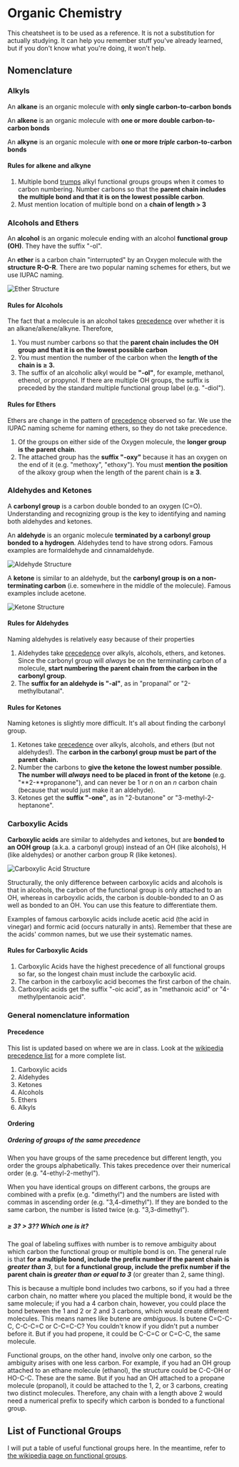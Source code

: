 # Organic Chemistry

This cheatsheet is to be used as a reference. It is not a substitution for actually studying. It can help you remember stuff you've already learned, but if you don't know what you're doing, it won't help.

## Nomenclature

### Alkyls

An **alkane** is an organic molecule with **only single carbon-to-carbon bonds**

An **alkene** is an organic molecule with **one or more double carbon-to-carbon bonds**

An **alkyne** is an organic molecule with **one or more *triple* carbon-to-carbon bonds**

#### Rules for alkene and alkyne

1. Multiple bond [trumps](#precedence) alkyl functional groups groups when it comes to carbon numbering. Number carbons so that the **parent chain includes the multiple bond and that it is on the lowest possible carbon**.
2. Must mention location of multiple bond on a **chain of length > 3**

### Alcohols and Ethers

An **alcohol** is an organic molecule ending with an alcohol **functional group (OH)**. They have the suffix "-ol".

An **ether** is a carbon chain "interrupted" by an Oxygen molecule with the **structure R-O-R**. There are two popular naming schemes for ethers, but we use IUPAC naming.

![Ether Structure](https://upload.wikimedia.org/wikipedia/commons/thumb/5/51/Ether-%28general%29.png/1200px-Ether-%28general%29.png)

#### Rules for Alcohols

The fact that a molecule is an alcohol takes [precedence](#precedence) over whether it is an alkane/alkene/alkyne. Therefore,

1. You must number carbons so that the **parent chain includes the OH group and that it is on the lowest possible carbon**
2. You must mention the number of the carbon when the **length of the chain is ≥ 3.**
3. The suffix of an alcoholic alkyl would be **"-ol"**, for example, methanol, ethenol, or propynol.
   If there are multiple OH groups, the suffix is preceded by the standard multiple functional group label (e.g. "-diol").

#### Rules for Ethers

Ethers are change in the pattern of [precedence](#precedence) observed so far. We use the IUPAC naming scheme for naming ethers, so they do not take precedence.

1.  Of the groups on either side of the Oxygen molecule, the **longer group is the parent chain**.
2. The attached group has the **suffix "-oxy"** because it has an oxygen on the end of it (e.g. "methoxy", "ethoxy").
   You must **mention the position** of the alkoxy group when the length of the parent chain is **≥ 3**.

### Aldehydes and Ketones

A **carbonyl group** is a carbon double bonded to an oxygen (C=O). Understanding and recognizing group is the key to identifying and naming both aldehydes and ketones.

An **aldehyde** is an organic molecule **terminated by a carbonyl group bonded to a hydrogen**. Aldehydes tend to have strong odors. Famous examples are formaldehyde and cinnamaldehyde.

![Aldehyde Structure](https://upload.wikimedia.org/wikipedia/commons/thumb/e/ed/Aldehyde_general_structure.svg/1200px-Aldehyde_general_structure.svg.png)

A **ketone** is similar to an aldehyde, but the **carbonyl group is on a non-terminating carbon** (i.e. somewhere in the middle of the molecule). Famous examples include acetone.

![Ketone Structure](https://upload.wikimedia.org/wikipedia/commons/thumb/8/83/Ketone-general.svg/1200px-Ketone-general.svg.png)

#### Rules for Aldehydes

Naming aldehydes is relatively easy because of their properties

1. Aldehydes take [precedence](#precedence) over alkyls, alcohols, ethers, and ketones. Since the carbonyl group will *always* be on the terminating carbon of a molecule, **start numbering the parent chain from the carbon in the carbonyl group**.
2. The **suffix for an aldehyde is "-al"**, as in "propanal" or "2-methylbutanal".

#### Rules for Ketones

Naming ketones is slightly more difficult. It's all about finding the carbonyl group.

1. Ketones take [precedence](#precedence) over alkyls, alcohols, and ethers (but not aldehydes!). The **carbon in the carbonyl group must be part of the parent chain.**
2. Number the carbons to **give the ketone the lowest number possible**. **The number will *always* need to be placed in front of the ketone** (e.g. "**2-**propanone"), and can never be 1 or *n* on an *n* carbon chain (because that would just make it an aldehyde).
3. Ketones get the **suffix "-one"**, as in "2-butanone" or "3-methyl-2-heptanone".

### Carboxylic Acids

**Carboxylic acids** are similar to aldehydes and ketones, but are **bonded to an OOH group** (a.k.a. a carbonyl group) instead of an OH (like alcohols), H (like aldehydes) or another carbon group R (like ketones).

![Carboxylic Acid Structure](https://upload.wikimedia.org/wikipedia/commons/b/b5/Carboxylic-acid.svg)

Structurally, the only difference between carboxylic acids and alcohols is that in alcohols, the carbon of the functional group is only attached to an OH, whereas in carboyxlic acids, the carbon is double-bonded to an O as well as bonded to an OH.
You can use this feature to differentiate them.

Examples of famous carboxylic acids include acetic acid (the acid in vinegar) and formic acid (occurs naturally in ants). Remember that these are the acids' common names, but we use their systematic names.

#### Rules for Carboxylic Acids

1. Carboxylic Acids have the highest precedence of all functional groups so far, so the longest chain must include the carboxylic acid.
2. The carbon in the carboxylic acid becomes the first carbon of the chain.
3. Carboxylic acids get the suffix "-oic acid", as in "methanoic acid" or "4-methylpentanoic acid".

### General nomenclature information

#### Precedence

This list is updated based on where we are in class. Look at the [wikipedia precedence list](https://en.wikipedia.org/wiki/IUPAC_nomenclature_of_organic_chemistry#Order_of_precedence_of_groups) for a more complete list.

1. Carboxylic acids
2. Aldehydes
3. Ketones
4. Alcohols
5. Ethers
6. Alkyls

#### Ordering

##### Ordering of groups of the same precedence

When you have groups of the same precedence but different length, you order the groups alphabetically. This takes precedence over their numerical order (e.g. "4-ethyl-2-methyl").

When you have identical groups on different carbons, the groups are combined with a prefix (e.g. "dimethyl") and the numbers are listed with commas in ascending order (e.g. "3,4-dimethyl"). If they are bonded to the same carbon, the number is listed twice (e.g. "3,3-dimethyl").

##### ≥ 3? > 3?? Which one is it?

The goal of labeling suffixes with number is to remove ambiguity about which carbon the functional group or multiple bond is on. The general rule is that **for a multiple bond, include the prefix number if the parent chain is *greater than 3***, but **for a functional group, include the prefix number if the parent chain is *greater than or equal to 3*** (or greater than 2, same thing).

This is because a multiple bond includes two carbons, so if you had a three carbon chain, no matter where you placed the multiple bond, it would be the same molecule; if you had a 4 carbon chain, however, you could place the bond between the 1 and 2 or 2 and 3 carbons, which would create different molecules. This means names like butene are *ambiguous*. Is butene C=C-C-C, C-C-C=C or C-C=C-C? You couldn't know if you didn't put a number before it. But if you had propene, it could be C-C=C or C=C-C, the same molecule.

Functional groups, on the other hand, involve only one carbon, so the ambiguity arises with one less carbon. For example, if you had an OH group attached to an ethane molecule (ethanol), the structure could be C-C-OH or HO-C-C. These are the same. But if you had an OH attached to a propane molecule (propanol), it could be attached to the 1, 2, or 3 carbons, creating two distinct molecules. Therefore, any chain with a length above 2 would need a numerical prefix to specify which carbon is bonded to a functional group.

## List of Functional Groups

I will put a table of useful functional groups here. In the meantime, refer to [the wikipedia page on functional groups](https://en.wikipedia.org/wiki/Functional_group).
